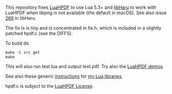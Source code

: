 This repository fixes [LuaHPDF](https://github.com/jung-kurt/luahpdf) to use Lua 5.3+ and [libHaru](http://libharu.org) to work with LuaHPDF when libpng is not available (the default in macOS). See also issue [266](https://github.com/libharu/libharu/issues/266) in libHaru.

The fix is is tiny and is concentrated in fix.h, which is included in a slightly patched hpdf.c (see the DIFFS).

To build do

    make -C src get
    make

This will also run test.lua and output test.pdf. Try also the [LuaHPDF demos](https://github.com/jung-kurt/luahpdf/tree/master/demo).

See also these generic [instructions](https://web.tecgraf.puc-rio.br/~lhf/ftp/lua/install.html) for [my Lua libraries](https://web.tecgraf.puc-rio.br/~lhf/ftp/lua).

hpdf.c is subject to the [LuaHPDF License](https://github.com/jung-kurt/luahpdf/blob/master/doc/license.md).
